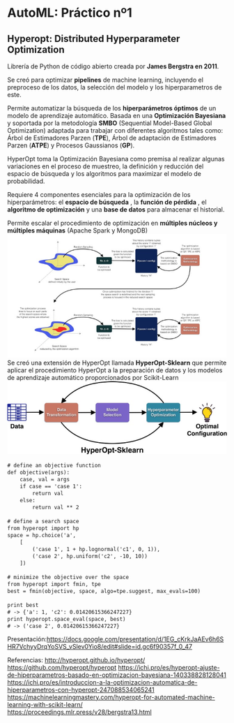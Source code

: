 # AutoML: Práctico nº1
## Hyperopt: Distributed Hyperparameter Optimization

Librería de Python de código abierto creada por **James Bergstra en 2011**.

Se creó para optimizar **pipelines** de machine learning, incluyendo el preproceso de los datos, la selección del modelo y los hiperparametros de este.

Permite automatizar la búsqueda de los **hiperparámetros óptimos** de un modelo de aprendizaje automático. Basada en una **Optimización Bayesiana** y soportada por la metodología **SMBO** (Sequential Model-Based Global Optimization) 
adaptada para trabajar con diferentes algoritmos tales como: Árbol de Estimadores Parzen (**TPE**), Árbol de adaptación de Estimadores Parzen (**ATPE**) y Procesos Gaussianos (**GP**).

HyperOpt toma la Optimización Bayesiana como premisa al realizar algunas variaciones en el proceso de muestreo, la definición y reducción del espacio de búsqueda y los algoritmos para maximizar el modelo de probabilidad.

Requiere 4 componentes esenciales para la optimización de los hiperparámetros: el **espacio de búsqueda** , la **función de pérdida** , el **algoritmo de optimización** y una **base de datos** para almacenar el historial.

Permite escalar el procedimiento de optimización en **múltiples núcleos y múltiples máquinas** (Apache Spark y MongoDB)
![Texto alternativo](https://github.com/mgobbi289/DiploDatos/blob/main/AutoML/Imagenes/1_ztfyT1QatezmRHx4Zjeq5g.jpeg)
Se creó una extensión de HyperOpt llamada **HyperOpt-Sklearn** que permite aplicar el procedimiento HyperOpt a la preparación de datos y los modelos de aprendizaje automático proporcionados por Scikit-Learn
![Texto alternativo](https://github.com/mgobbi289/DiploDatos/blob/main/AutoML/Imagenes/1_b1zNb0WFu5j-B01NROGDCQ.jpeg)

~~~
# define an objective function
def objective(args):
    case, val = args
    if case == 'case 1':
        return val
    else:
        return val ** 2

# define a search space
from hyperopt import hp
space = hp.choice('a',
    [
        ('case 1', 1 + hp.lognormal('c1', 0, 1)),
        ('case 2', hp.uniform('c2', -10, 10))
    ])

# minimize the objective over the space
from hyperopt import fmin, tpe
best = fmin(objective, space, algo=tpe.suggest, max_evals=100)

print best
# -> {'a': 1, 'c2': 0.01420615366247227}
print hyperopt.space_eval(space, best)
# -> ('case 2', 0.01420615366247227}
~~~


Presentación:https://docs.google.com/presentation/d/1EG_cKrkJaAEv6h6SHR7VchyyDrqYoSVS_vSlev0Yio8/edit#slide=id.gc6f90357f_0_47

Referencias:
http://hyperopt.github.io/hyperopt/
https://github.com/hyperopt/hyperopt
https://ichi.pro/es/hyperopt-ajuste-de-hiperparametros-basado-en-optimizacion-bayesiana-140338828128041
https://ichi.pro/es/introduccion-a-la-optimizacion-automatica-de-hiperparametros-con-hyperopt-247088534065241
https://machinelearningmastery.com/hyperopt-for-automated-machine-learning-with-scikit-learn/
https://proceedings.mlr.press/v28/bergstra13.html
